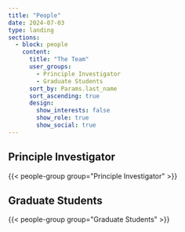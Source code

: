 ```yaml
---
title: "People"
date: 2024-07-03
type: landing
sections:
  - block: people
    content:
      title: "The Team"
      user_groups:
        - Principle Investigator
        - Graduate Students
      sort_by: Params.last_name
      sort_ascending: true
      design:
        show_interests: false
        show_role: true
        show_social: true
---
```


## Principle Investigator
{{< people-group group="Principle Investigator" >}}

## Graduate Students
{{< people-group group="Graduate Students" >}}
